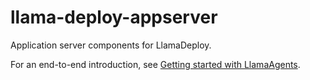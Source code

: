 # llama-deploy-appserver

Application server components for LlamaDeploy.

For an end-to-end introduction, see [Getting started with LlamaAgents](https://developers.llamaindex.ai/python/cloud/llamaagents/getting-started).

